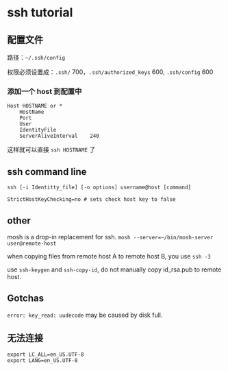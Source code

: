 # ssh tutorial

<!--
ID: 2b7a7b5e-4198-4cf8-9ddb-8f68b8a8e5f6
Status: draft
Date: 2017-05-30T01:21:00
Modified: 2020-05-16T12:10:33
wp_id: 596
-->

## 配置文件

路径：`~/.ssh/config`

权限必须设置成：`.ssh/` 700，`.ssh/authorized_keys` 600, `.ssh/config` 600

### 添加一个 host 到配置中

```
Host HOSTNAME or *
    HostName  
    Port           
    User          
    IdentityFile   
    ServerAliveInterval    240
```

这样就可以直接 `ssh HOSTNAME` 了

## ssh command line

```
ssh [-i Identitty_file] [-o options] username@host [command]

StrictHostKeyChecking=no # sets check host key to false

```

## other

mosh is a drop-in replacement for ssh. `mosh --server=~/bin/mosh-server user@remote-host`

when copying files from remote host A to remote host B, you use `ssh -3`

use `ssh-keygen` and `ssh-copy-id`, do not manually copy id_rsa.pub to remote host.

## Gotchas

`error: key_read: uudecode` may be caused by disk full.

## 无法连接

```
export LC_ALL=en_US.UTF-8
export LANG=en_US.UTF-8
```

